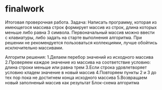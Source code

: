 # finalwork
Итоговая проверочная работа.
Задача:
Написать программу, которая из имеющегося массива строк формирует массив из строк, длина которых меньше либо равна 3 символа. Первоначальный массив можно ввести с клавиатуры, либо задать на старте выполнения алгоритма. При решении не рекомендуется пользоваться коллекциями, лучше обойтись исключительно массивами.

Алгоритм решения:
1.Делаем перебор значений из исходного массива
2.Проверяем каждое значение из массива на соответствие условию: длина строки меньше или равна трем
3.Если строка удовлетворяет условию кладем значение в новый массив
4.Повторяем пункты 2 и 3 до тех пор пока не достигнем конца исходного массива
5.Возвращаем новый заполненый массив как результат
Блок-схема алгоритма
